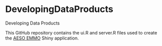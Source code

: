 DevelopingDataProducts
======================

Developing Data Products

This GitHub repository contains the ui.R and server.R files used to create the [AESO EMMO](https://mmacrae.shinyapps.io/emmo/) Shiny application.
